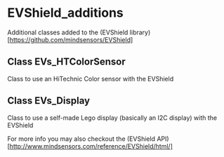 # EVShield_additions
Additional classes added to the (EVShield library)[https://github.com/mindsensors/EVShield]

## Class EVs_HTColorSensor
Class to use an HiTechnic Color sensor with the EVShield

## Class EVs_Display
Class to use a self-made Lego display (basically an I2C display) with the EVShield

For more info you may also checkout the (EVShield API)[http://www.mindsensors.com/reference/EVShield/html/]
